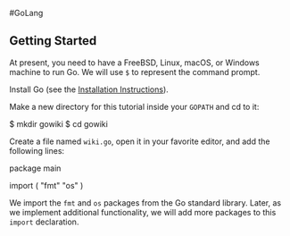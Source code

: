 #GoLang 
## Getting Started

At present, you need to have a FreeBSD, Linux, macOS, or Windows machine to run Go. We will use `$` to represent the command prompt.

Install Go (see the [Installation Instructions](https://go.dev/doc/install)).

Make a new directory for this tutorial inside your `GOPATH` and cd to it:

$ mkdir gowiki
$ cd gowiki

Create a file named `wiki.go`, open it in your favorite editor, and add the following lines:

package main

import (
	"fmt"
	"os"
)

We import the `fmt` and `os` packages from the Go standard library. Later, as we implement additional functionality, we will add more packages to this `import` declaration.